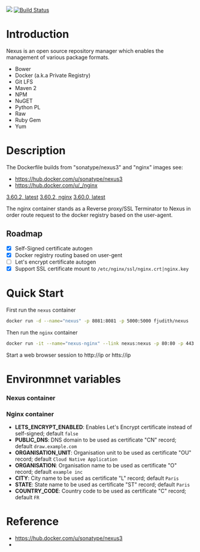 [![](https://images.microbadger.com/badges/image/fjudith/nexus.svg)](https://microbadger.com/images/fjudith/nexus "Get your own image badge on microbadger.com")
[![Build Status](https://travis-ci.org/fjudith/docker-nexus.svg?branch=master)](https://travis-ci.org/fjudith/docker-nexus)

# Introduction

Nexus is an open source repository manager which enables the management of various package formats.

* Bower
* Docker (a.k.a Private Registry)
* Git LFS
* Maven 2
* NPM
* NuGET
* Python PL
* Raw
* Ruby Gem
* Yum

# Description

The Dockerfile builds from "sonatype/nexus3" and "nginx" images see:

* https://hub.docker.com/u/sonatype/nexus3
* https://hub.docker.com/u/_/nginx

[3.60.2, latest](https://github.com/fjudith/docker-nexus/tree/3.60.2)
[3.60.2, nginx](https://github.com/fjudith/docker-nexus/tree/3.60.2/nginx)
[3.60.0, latest](https://github.com/fjudith/docker-nexus/tree/3.60.0)

The nginx container stands as a Reverse proxy/SSL Terminator to Nexus in order route request to the docker registry based on the user-agent.

## Roadmap

* [x] Self-Signed certificate autogen
* [x] Docker registry routing based on user-gent
* [ ] Let's encrypt certificate autogen
* [x] Support SSL certificate mount to `/etc/nginx/ssl/nginx.crt|nginx.key`

# Quick Start

First run the `nexus` container

```bash
docker run -d --name="nexus" -p 8081:8081 -p 5000:5000 fjudith/nexus
```

Then run the `nginx` container

```bash
docker run -it --name="nexus-nginx" --link nexus:nexus -p 80:80 -p 443:443 fjudith/nexus:nginx
```

Start a web browser session to http://ip or htts://ip

# Environmnet variables

### Nexus container



### Nginx container

* **LETS_ENCRYPT_ENABLED**: Enables Let's Encrypt certificate instead of self-signed; default `false`
* **PUBLIC_DNS**: DNS domain to be used as certificate "CN" record; default `draw.example.com`
* **ORGANISATION_UNIT**: Organisation unit to be used as certificate "OU" record; default `Cloud Native Application`
* **ORGANISATION**: Organisation name to be used as certificate "O" record; default `example inc`
* **CITY**: City name to be used as certificate "L" record; default `Paris`
* **STATE**: State name to be used as certificate "ST" record; default `Paris`
* **COUNTRY_CODE**: Country code to be used as certificate "C" record; default `FR`

# Reference

* https://hub.docker.com/u/sonatype/nexus3
* 